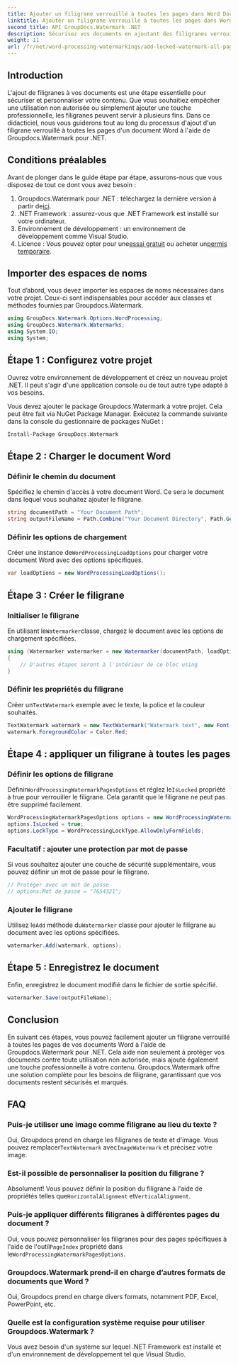 ```yaml
---
title: Ajouter un filigrane verrouillé à toutes les pages dans Word Docs
linktitle: Ajouter un filigrane verrouillé à toutes les pages dans Word Docs
second_title: API GroupDocs.Watermark .NET
description: Sécurisez vos documents en ajoutant des filigranes verrouillés à l'aide de Groupdocs.Watermark pour .NET. Suivez notre guide étape par étape pour une mise en œuvre facile.
weight: 11
url: /fr/net/word-processing-watermarkings/add-locked-watermark-all-pages-word-docs/
---
```

## Introduction
L'ajout de filigranes à vos documents est une étape essentielle pour sécuriser et personnaliser votre contenu. Que vous souhaitiez empêcher une utilisation non autorisée ou simplement ajouter une touche professionnelle, les filigranes peuvent servir à plusieurs fins. Dans ce didacticiel, nous vous guiderons tout au long du processus d'ajout d'un filigrane verrouillé à toutes les pages d'un document Word à l'aide de Groupdocs.Watermark pour .NET.
## Conditions préalables
Avant de plonger dans le guide étape par étape, assurons-nous que vous disposez de tout ce dont vous avez besoin :
1. Groupdocs.Watermark pour .NET : téléchargez la dernière version à partir de[ici](https://releases.groupdocs.com/Watermark/net/).
2. .NET Framework : assurez-vous que .NET Framework est installé sur votre ordinateur.
3. Environnement de développement : un environnement de développement comme Visual Studio.
4.  Licence : Vous pouvez opter pour une[essai gratuit](https://releases.groupdocs.com/) ou acheter un[permis temporaire](https://purchase.groupdocs.com/temporary-license/).
## Importer des espaces de noms
Tout d’abord, vous devez importer les espaces de noms nécessaires dans votre projet. Ceux-ci sont indispensables pour accéder aux classes et méthodes fournies par Groupdocs.Watermark.
```csharp
using GroupDocs.Watermark.Options.WordProcessing;
using GroupDocs.Watermark.Watermarks;
using System.IO;
using System;
```
## Étape 1 : Configurez votre projet

Ouvrez votre environnement de développement et créez un nouveau projet .NET. Il peut s'agir d'une application console ou de tout autre type adapté à vos besoins.

Vous devez ajouter le package Groupdocs.Watermark à votre projet. Cela peut être fait via NuGet Package Manager. Exécutez la commande suivante dans la console du gestionnaire de packages NuGet :
```sh
Install-Package GroupDocs.Watermark
```
## Étape 2 : Charger le document Word
### Définir le chemin du document
Spécifiez le chemin d'accès à votre document Word. Ce sera le document dans lequel vous souhaitez ajouter le filigrane.
```csharp
string documentPath = "Your Document Path";
string outputFileName = Path.Combine("Your Document Directory", Path.GetFileName(documentPath));
```
### Définir les options de chargement
 Créer une instance de`WordProcessingLoadOptions` pour charger votre document Word avec des options spécifiques.
```csharp
var loadOptions = new WordProcessingLoadOptions();
```
## Étape 3 : Créer le filigrane
### Initialiser le filigrane
 En utilisant le`Watermarker`classe, chargez le document avec les options de chargement spécifiées.
```csharp
using (Watermarker watermarker = new Watermarker(documentPath, loadOptions))
{
    // D'autres étapes seront à l'intérieur de ce bloc using
}
```
### Définir les propriétés du filigrane
 Créer un`TextWatermark` exemple avec le texte, la police et la couleur souhaités.
```csharp
TextWatermark watermark = new TextWatermark("Watermark text", new Font("Arial", 19));
watermark.ForegroundColor = Color.Red;
```
## Étape 4 : appliquer un filigrane à toutes les pages
### Définir les options de filigrane
 Définir`WordProcessingWatermarkPagesOptions` et réglez le`IsLocked` propriété à true pour verrouiller le filigrane. Cela garantit que le filigrane ne peut pas être supprimé facilement.
```csharp
WordProcessingWatermarkPagesOptions options = new WordProcessingWatermarkPagesOptions();
options.IsLocked = true;
options.LockType = WordProcessingLockType.AllowOnlyFormFields;
```
### Facultatif : ajouter une protection par mot de passe
Si vous souhaitez ajouter une couche de sécurité supplémentaire, vous pouvez définir un mot de passe pour le filigrane.
```csharp
// Protéger avec un mot de passe
// options.Mot de passe = "7654321";
```
### Ajouter le filigrane
 Utilisez le`Add` méthode du`Watermarker` classe pour ajouter le filigrane au document avec les options spécifiées.
```csharp
watermarker.Add(watermark, options);
```
## Étape 5 : Enregistrez le document
Enfin, enregistrez le document modifié dans le fichier de sortie spécifié.
```csharp
watermarker.Save(outputFileName);
```

## Conclusion
En suivant ces étapes, vous pouvez facilement ajouter un filigrane verrouillé à toutes les pages de vos documents Word à l'aide de Groupdocs.Watermark pour .NET. Cela aide non seulement à protéger vos documents contre toute utilisation non autorisée, mais ajoute également une touche professionnelle à votre contenu. Groupdocs.Watermark offre une solution complète pour les besoins de filigrane, garantissant que vos documents restent sécurisés et marqués.
## FAQ
### Puis-je utiliser une image comme filigrane au lieu du texte ?
 Oui, Groupdocs prend en charge les filigranes de texte et d'image. Vous pouvez remplacer`TextWatermark` avec`ImageWatermark` et précisez votre image.
### Est-il possible de personnaliser la position du filigrane ?
 Absolument! Vous pouvez définir la position du filigrane à l'aide de propriétés telles que`HorizontalAlignment` et`VerticalAlignment`.
### Puis-je appliquer différents filigranes à différentes pages du document ?
 Oui, vous pouvez personnaliser les filigranes pour des pages spécifiques à l'aide de l'outil`PageIndex` propriété dans le`WordProcessingWatermarkPagesOptions`.
### Groupdocs.Watermark prend-il en charge d’autres formats de documents que Word ?
Oui, Groupdocs prend en charge divers formats, notamment PDF, Excel, PowerPoint, etc.
### Quelle est la configuration système requise pour utiliser Groupdocs.Watermark ?
Vous avez besoin d'un système sur lequel .NET Framework est installé et d'un environnement de développement tel que Visual Studio.